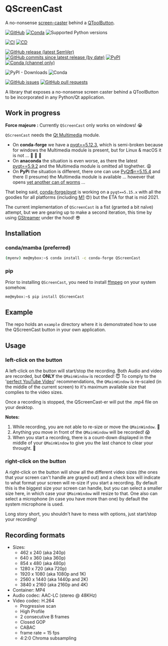 # QScreenCast

A no-nonsense [screen-caster](https://en.wikipedia.org/wiki/Screencast) behind a [QToolButton](https://doc.qt.io/qt-5/qtoolbutton.html). 

[![GitHub](https://img.shields.io/github/license/Semi-ATE/QScreenCast?color=black)](https://github.com/Semi-ATE/QScreenCast/blob/main/LICENSE)
[![Conda](https://img.shields.io/conda/pn/conda-forge/QScreenCast?color=black)](https://anaconda.org/conda-forge/QScreenCast)
![Supported Python versions](https://img.shields.io/badge/python-%3E%3D3.6-black)

[![CI](https://github.com/Semi-ATE/QScreenCast/workflows/CI/badge.svg?branch=master)](https://github.com/Semi-ATE/QScreenCast/actions?query=workflow%3ACI)
[![CD](https://github.com/Semi-ATE/QScreenCast/workflows/CD/badge.svg)](https://github.com/Semi-ATE/QScreenCast/actions?query=workflow%3ACD)

[![GitHub release (latest SemVer)](https://img.shields.io/github/v/release/Semi-ATE/QScreenCast?color=blue&label=GitHub&sort=semver)](https://github.com/Semi-ATE/QScreenCast/releases/latest)
[![GitHub commits since latest release (by date)](https://img.shields.io/github/commits-since/Semi-ATE/QScreenCast/latest)](https://github.com/Semi-ATE/QScreenCast)
[![PyPI](https://img.shields.io/pypi/v/QScreenCast?color=blue&label=PyPI)](https://pypi.org/project/QScreenCast/)
[![Conda (channel only)](https://img.shields.io/conda/vn/conda-forge/QScreenCast?color=blue&label=conda-forge)](https://github.com/conda-forge/QScreenCast-feedstock)

![PyPI - Downloads](https://img.shields.io/pypi/dm/QScreenCast?color=g&label=PyPI%20downloads)
![Conda](https://img.shields.io/conda/dn/conda-forge/qscreencast?color=g&label=conda-forge%20downloads)

[![GitHub issues](https://img.shields.io/github/issues/Semi-ATE/QScreenCast)](https://github.com/Semi-ATE/QScreenCast/issues)
[![GitHub pull requests](https://img.shields.io/github/issues-pr/Semi-ATE/QScreenCast)](https://github.com/Semi-ATE/QScreenCast/pulls)

A library that exposes a no-nonsense screen caster behind a QToolButton to be incorporated in any Python/Qt application.

## Work in progress

**Force majeure :** Currently `QScreenCast` only works on windows! 😭

`QScreenCast` needs the [Qt Multimedia](https://doc.qt.io/qt-5/multimediaoverview.html) module. 
- On **conda-forge** we have a [pyqt==5.12.3](https://anaconda.org/conda-forge/pyqt), which is semi-broken because for windows the Multimedia module is present, but for Linux & macOS it is not ... 🙈 🙉 🙊
- On **anaconda** the situation is even worse, as there the latest [pyqt==5.9.2](https://anaconda.org/anaconda/pyqt) and the Multimedia module is omitted all toghether. 😩
- On **PyPi** the situation is different, there one can use [PyQt**5**==5.15.4](https://pypi.org/project/PyQt5/) and there (I presume) the Multimedia module is available ... however that opens [yet another can of worms](https://www.youtube.com/watch?v=Ul79ihg41Rs) ...

That being said, [conda-forge/pyqt](https://github.com/conda-forge/pyqt-feedstock/issues) is working on a `pyqt==5.15.x` with all the goodies for all platforms (including [M1](https://www.apple.com/mac/m1/) 😍) but the ETA for that is mid 2021.

The current implementation of `QScreenCast` is a fist (granted a bit naïve) attempt, but we are gearing up to make a second iteration, this time by using [GStreamer](https://gstreamer.freedesktop.org/) under the hood! 😎


## Installation

### conda/mamba (preferred)

```bash
(myenv) me@mybox:~$ conda install -c conda-forge QScreenCast 
```

### pip

Prior to installing `QScreenCast`, you need to install [ffmpeg](https://www.ffmpeg.org/download.html#build-windows)  on your system somehow.

```bash
me@mybox:~$ pip install QScreenCast
```
## Example

The repo holds an `example` directory where it is demonstrated how to use the QScreenCast button in your own application.

## Usage

### left-click on the button

A left-click on the button will start/stop the recording. Both Audio and video are recorded, but **ONLY** the `QMainWindow` is recorded! 😇 To comply to the '[perfect YouTube Video](https://lumen5.com/learn/youtube-video-dimension-and-size/)' recommendations, the `QMainWindow` is re-scaled (in the middle of the current screen) to it's maximum available size that complies to the video sizes. 

Once a recording is stopped, the QScreenCast-er will put the .mp4 file on your desktop.

**Notes:** 

1. While recording, you are not able to re-size or move the `QMainWindow`. 🧐
2. Anything you move in front of the `QMainWindow` will be recorded! 😱
2. When you start a recording, there is a count-down displayed in the middle of your `QMainWindow` to give you the last chance to clear your throught. 🤣 

### right-click on the button

A right-click on the button will show all the different video sizes (the ones that your screen can't handle are grayed out) and a check box will indicate to what format your screen will re-size if you start a recording. By default this is the biggest size your screen can handle, but you can select a smaller size here, in which case your `QMainWindow` will resize to that. One also can select a microphone (in case you have more than one) by default the system microphone is used.

Long story short, you shouldn't have to mess with options, just start/stop your recording!
## Recording formats

- Sizes:
  - 462 x 240 (aka 240p)
  - 640 x 360 (aka 360p)
  - 854 x 480 (aka 480p)
  - 1280 x 720 (aka 720p)
  - 1920 x 1080 (aka 1080p and 1K)
  - 2560 x 1440 (aka 1440p and 2K)
  - 3840 x 2160 (aka 2160p and 4K)
- Container: MP4
- Audio codec: AAC-LC (stereo @ 48KHz)
- Video codec: H.264
  - Progressive scan
  - High Profile
  - 2 consecutive B frames
  - Closed GOP
  - CABAC
  - frame rate = 15 fps
  - 4:2:0 Chroma subsampling
